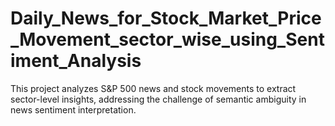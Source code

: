 # Daily_News_for_Stock_Market_Price_Movement_sector_wise_using_Sentiment_Analysis
This project analyzes S&amp;P 500 news and stock movements to extract sector-level insights, addressing the challenge of semantic ambiguity in news sentiment interpretation.
